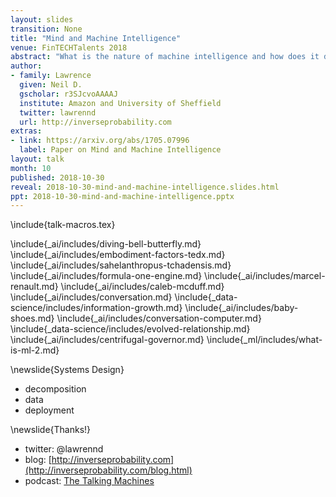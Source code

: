 ```yaml
---
layout: slides
transition: None
title: "Mind and Machine Intelligence"
venue: FinTECHTalents 2018
abstract: "What is the nature of machine intelligence and how does it differ from humans? In this talk we introduce embodiment factors. They represent the extent to which our intelligence is locked inside us. The locked in nature of our intelligence makes us fundamentally different from the machine intelligences we are creating around us. Having summarized these differences we consider the Three Ds of machine learning system design: a set of considerations to take into acount when building machine intelligences."
author:
- family: Lawrence
  given: Neil D.
  gscholar: r3SJcvoAAAAJ
  institute: Amazon and University of Sheffield
  twitter: lawrennd
  url: http://inverseprobability.com
extras:
- link: https://arxiv.org/abs/1705.07996
  label: Paper on Mind and Machine Intelligence
layout: talk
month: 10
published: 2018-10-30
reveal: 2018-10-30-mind-and-machine-intelligence.slides.html
ppt: 2018-10-30-mind-and-machine-intelligence.pptx
---
```


\include{talk-macros.tex}

\include{_ai/includes/diving-bell-butterfly.md}
\include{_ai/includes/embodiment-factors-tedx.md}
\include{_ai/includes/sahelanthropus-tchadensis.md}
\include{_ai/includes/formula-one-engine.md}
\include{_ai/includes/marcel-renault.md}
\include{_ai/includes/caleb-mcduff.md}
\include{_ai/includes/conversation.md}
\include{_data-science/includes/information-growth.md}
\include{_ai/includes/baby-shoes.md}
\include{_ai/includes/conversation-computer.md}
\include{_data-science/includes/evolved-relationship.md}
\include{_ai/includes/centrifugal-governor.md}
\include{_ml/includes/what-is-ml-2.md}

\newslide{Systems Design}

* decomposition
* data
* deployment

\newslide{Thanks!}

* twitter: \@lawrennd
* blog: [http://inverseprobability.com](http://inverseprobability.com/blog.html)
* podcast: [The Talking Machines](http://thetalkingmachines.com)



